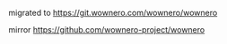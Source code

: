migrated to https://git.wownero.com/wownero/wownero

mirror https://github.com/wownero-project/wownero
